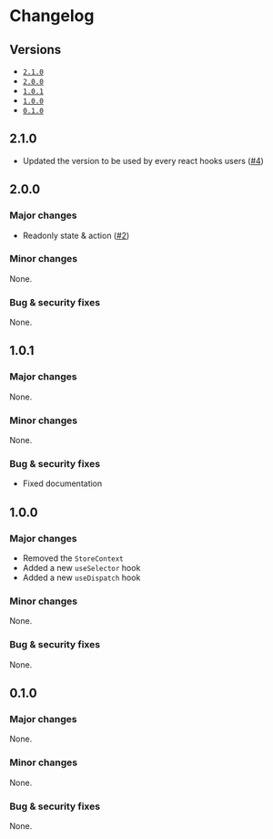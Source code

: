 # Changelog

## Versions

- [`2.1.0`](#210)
- [`2.0.0`](#200)
- [`1.0.1`](#101)
- [`1.0.0`](#100)
- [`0.1.0`](#010)

## 2.1.0

- Updated the version to be used by every react hooks users ([#4](https://github.com/aminnairi/react-store/pull/4))

## 2.0.0

### Major changes

- Readonly state & action ([#2](https://github.com/aminnairi/react-store/pull/2))

### Minor changes

None.

### Bug & security fixes

None.

## 1.0.1

### Major changes

None.

### Minor changes

None.

### Bug & security fixes

- Fixed documentation

## 1.0.0

### Major changes

- Removed the `StoreContext`
- Added a new `useSelector` hook
- Added a new `useDispatch` hook

### Minor changes

None.

### Bug & security fixes

None.

## 0.1.0

### Major changes

None.

### Minor changes

None.

### Bug & security fixes

None.
